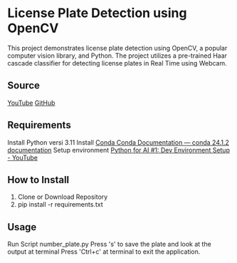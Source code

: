 # License Plate Detection using OpenCV
This project demonstrates license plate detection using OpenCV, a popular computer vision library, and Python. The project utilizes a pre-trained Haar cascade classifier for detecting license plates in Real Time using Webcam.

## Source
[YouTube](https://www.youtube.com/watch?v=ltpnWBBT7NI&t=344s)
[GitHub](https://github.com/entbappy/Car-Number-Plates-Detection)

## Requirements

Install Python versi 3.11
Install [Conda Conda Documentation — conda 24.1.2 documentation](https://docs.conda.io/projects/conda/en/stable/)
Setup environment [Python for AI #1: Dev Environment Setup - YouTube](https://www.youtube.com/watch?v=yTJxDzqo4fQ)

## How to Install

1. Clone or Download Repository 
2. pip install -r requirements.txt

## Usage
Run Script number_plate.py
Press 's' to save the plate and look at the output at terminal
Press 'Ctrl+c' at terminal to exit the application.
